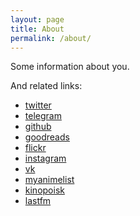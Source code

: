 ```yaml
---
layout: page
title: About
permalink: /about/
---
```

Some information about you.

And related links:

- [twitter](https://twitter.com/)
- [telegram](https://telegram.me/)
- [github](https://github.com/)
- [goodreads](https://www.goodreads.com/)
- [flickr](https://www.flickr.com/)
- [instagram](https://www.instagram.com/)
- [vk](https://vk.com/)
- [myanimelist](http://myanimelist.net/)
- [kinopoisk](https://www.kinopoisk.ru/)
- [lastfm](https://www.last.fm/)
